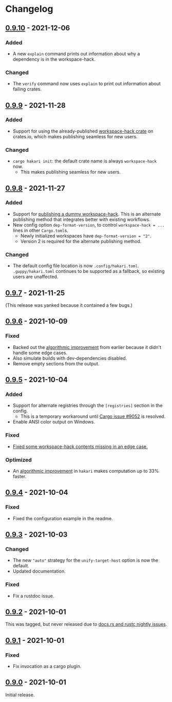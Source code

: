 # Changelog

## [0.9.10] - 2021-12-06

### Added

- A new `explain` command prints out information about why a dependency is in the workspace-hack.

### Changed

- The `verify` command now uses `explain` to print out information about failing crates.

## [0.9.9] - 2021-11-28

### Added

- Support for using the already-published [workspace-hack crate](https://crates.io/crates/workspace-hack)
  on crates.io, which makes publishing seamless for new users.

### Changed

- `cargo hakari init`: the default crate name is always `workspace-hack` now.
  - This makes publishing seamless for new users.

## [0.9.8] - 2021-11-27

### Added

- Support for [publishing a dummy workspace-hack](https://docs.rs/cargo-hakari/latest/cargo_hakari/publishing). This is an
  alternate publishing method that integrates better with existing workflows.
- New config option `dep-format-version`, to control `workspace-hack = ...` lines in other `Cargo.toml`s.
  - Newly initialized workspaces have `dep-format-version = "2"`.
  - Version 2 is required for the alternate publishing method.
  
### Changed

- The default config file location is now `.config/hakari.toml`. `.guppy/hakari.toml` continues to be supported
  as a fallback, so existing users are unaffected.

## [0.9.7] - 2021-11-25

(This release was yanked because it contained a few bugs.)

## [0.9.6] - 2021-10-09

### Fixed

- Backed out the [algorithmic improvement](https://github.com/facebookincubator/cargo-guppy/pull/468) from earlier
  because it didn't handle some edge cases.
- Also simulate builds with dev-dependencies disabled.
- Remove empty sections from the output.

## [0.9.5] - 2021-10-04

### Added

- Support for alternate registries through the `[registries]` section in the config.
  - This is a temporary workaround until [Cargo issue #9052](https://github.com/rust-lang/cargo/issues/9052) is resolved.
- Enable ANSI color output on Windows.

### Fixed

- [Fixed some workspace-hack contents missing in an edge case.](https://github.com/facebookincubator/cargo-guppy/pull/476)

### Optimized

- An [algorithmic improvement](https://github.com/facebookincubator/cargo-guppy/pull/468) in `hakari` makes computation up to 33% faster.

## [0.9.4] - 2021-10-04

### Fixed

- Fixed the configuration example in the readme.

## [0.9.3] - 2021-10-03

### Changed

- The new `"auto"` strategy for the `unify-target-host` option is now the default.
- Updated documentation.

### Fixed

- Fix a rustdoc issue.

## [0.9.2] - 2021-10-01

This was tagged, but never released due to
[docs.rs and rustc nightly issues](https://github.com/rust-lang/docs.rs/issues/1510).

## [0.9.1] - 2021-10-01

### Fixed

- Fix invocation as a cargo plugin.

## [0.9.0] - 2021-10-01

Initial release.

[0.9.10]: https://github.com/facebookincubator/cargo-guppy/releases/tag/cargo-hakari-0.9.10
[0.9.9]: https://github.com/facebookincubator/cargo-guppy/releases/tag/cargo-hakari-0.9.9
[0.9.8]: https://github.com/facebookincubator/cargo-guppy/releases/tag/cargo-hakari-0.9.8
[0.9.7]: https://github.com/facebookincubator/cargo-guppy/releases/tag/cargo-hakari-0.9.7
[0.9.6]: https://github.com/facebookincubator/cargo-guppy/releases/tag/cargo-hakari-0.9.6
[0.9.5]: https://github.com/facebookincubator/cargo-guppy/releases/tag/cargo-hakari-0.9.5
[0.9.4]: https://github.com/facebookincubator/cargo-guppy/releases/tag/cargo-hakari-0.9.4
[0.9.3]: https://github.com/facebookincubator/cargo-guppy/releases/tag/cargo-hakari-0.9.3
[0.9.2]: https://github.com/facebookincubator/cargo-guppy/releases/tag/cargo-hakari-0.9.2
[0.9.1]: https://github.com/facebookincubator/cargo-guppy/releases/tag/cargo-hakari-0.9.1
[0.9.0]: https://github.com/facebookincubator/cargo-guppy/releases/tag/cargo-hakari-0.9.0
